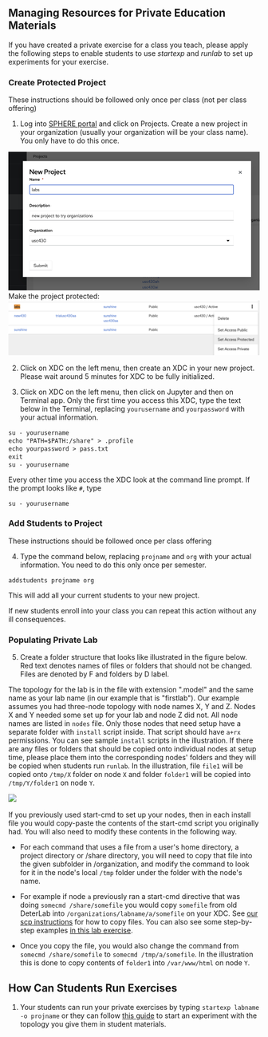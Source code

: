 ## Managing Resources for Private Education Materials

If you have created a private exercise for a class you teach, please
apply the following steps to enable students to use *startexp* and *runlab* to
set up experiments for your exercise.


### Create Protected Project

These instructions should be followed only once per class (not per class offering)

1. Log into [SPHERE portal](https://launch.sphere-testbed.net) and click on Projects. Create a new project in your organization (usually your organization will be your class name). You only have to do this once.

![](newproject.png)
Make the project protected:
![](protected.png)

2. Click on XDC on the left menu, then create an XDC in your new project. Please wait around 5 minutes for XDC to be fully initialized.

3. Click on XDC on the left menu, then click on Jupyter and then on Terminal app. Only the first time you access this XDC, type the text below in the Terminal, replacing `yourusername` and `yourpassword` with your actual information.
```
su - yourusername
echo "PATH=$PATH:/share" > .profile
echo yourpassword > pass.txt
exit
su - yourusername
```
Every other time you access the XDC look at the command line prompt. If the prompt looks like `#`, type
```
su - yourusername
```

### Add Students to Project

These instructions should be followed once per class offering

4. Type the command below, replacing `projname` and `org` with your actual information. You need to do this only once per semester.
  ```
  addstudents projname org
  ```

This will add all your current students to your new project.

If new students enroll into your class you can repeat this action without any ill consequences.


### Populating Private Lab

5. Create a folder structure that looks like illustrated in the figure below. Red text denotes names of files or folders that should not be changed. Files are denoted by F and folders by D label. 

The topology for the lab is in the file with extension ".model" and the same name as your lab name (in our example that is "firstlab"). Our example assumes you had three-node topology with node names X, Y and Z. Nodes X and Y needed some set up for your lab and node Z did not. All node names are listed in `nodes` file. Only those nodes that need setup have a separate folder with `install` script inside. That script should have `a+rx` permissions. You can see sample `install` scripts in the illustration. If there are any files or folders that should be copied onto individual nodes at setup time, please place them into the corresponding nodes' folders and they will be copied when students run `runlab`. In the illustration, file `file1` will be copied onto `/tmp/X` folder on node `X` and folder `folder1` will be copied into `/tmp/Y/folder1` on node `Y`.

![](folderstruct.png)

If you previously used start-cmd to set up your nodes, then in each install file you would copy-paste the contents of the start-cmd script you originally had. You will also need to modify these contents in the following way.

  * For each command that uses a file from a user's home directory, a project directory or /share directory, you will need to copy that file into the given subfolder in /organization, and modify the command to look for it in the node's local `/tmp` folder under the folder with the node's name.

  * For example if node `a` previously ran a start-cmd directive that was doing `somecmd /share/somefile` you would copy `somefile` from old DeterLab into `/organizations/labname/a/somefile` on your XDC. See [our scp instructions](https://mergetb.org/docs/experimentation/xdc/#copying-files-to-or-from-your-xdc) for how to copy files. You can also see some step-by-step examples [in this lab exercise](https://www.isi.deterlab.net/file.php?file=/share/education/twonode/html).

  * Once you copy the file, you would also change the command from `somecmd /share/somefile` to `somecmd /tmp/a/somefile`. In the illustration this is done to copy contents of `folder1` into `/var/www/html` on node `Y`.

## How Can Students Run Exercises

1. Your students can run your private exercises by typing `startexp labname -o projname` or they can follow [this guide](../hello-world-gui/) to start an experiment with the topology you give them in student materials.
